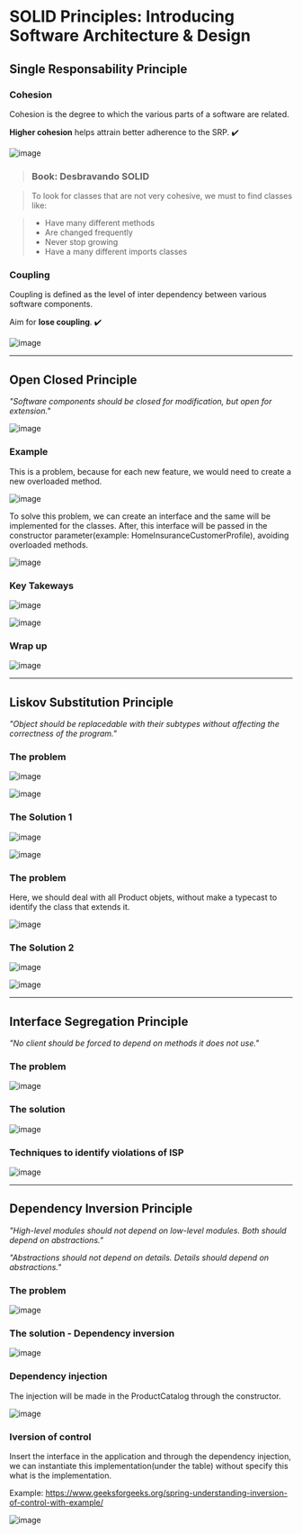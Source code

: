 # SOLID Principles: Introducing Software Architecture & Design

## Single Responsability Principle

### Cohesion

Cohesion is the degree to which the various parts of a software are related.

__Higher cohesion__ helps attrain better adherence to the SRP. :heavy_check_mark:

![image](https://user-images.githubusercontent.com/61791877/209589716-bbfce202-0fc8-4af3-b12c-f35f24ef6f35.png)

>### Book: Desbravando SOLID

>To look for classes that are not very cohesive, we must to find classes like:

>- Have many different methods
>- Are changed frequently
>- Never stop growing
>- Have a many different imports classes

### Coupling

Coupling is defined as the level of inter dependency between various software components.

Aim for __lose coupling__. :heavy_check_mark:

![image](https://user-images.githubusercontent.com/61791877/209590216-99397905-47f4-478a-8e8c-a9262cda5834.png)

---

## Open Closed Principle

*"Software components should be closed for modification, but open for extension."*

![image](https://user-images.githubusercontent.com/61791877/210022721-499f28a6-6168-4610-ab35-42b53805b901.png)

### Example

This is a problem, because for each new feature, we would need to create a new overloaded method.

![image](https://user-images.githubusercontent.com/61791877/210023052-33c094fe-30cb-44aa-8f9f-d7f2c15a8310.png)

To solve this problem, we can create an interface and the same will be implemented for the classes. After, this interface will be passed in the constructor parameter(example: HomeInsuranceCustomerProfile), avoiding overloaded methods.

![image](https://user-images.githubusercontent.com/61791877/210023183-f172a5fe-c682-4e65-90aa-2d2851e2fb7e.png)

### Key Takeways

![image](https://user-images.githubusercontent.com/61791877/210023543-18b34cfc-c70a-42b9-9f68-9f1ce833f5be.png)

![image](https://user-images.githubusercontent.com/61791877/210023562-33036087-2f5e-4aba-a110-71622eae371e.png)

### Wrap up

![image](https://user-images.githubusercontent.com/61791877/210023853-5b7171de-c227-4c5d-a70b-1c6b99f77141.png)


---

## Liskov Substitution Principle

*"Object should be replacedable with their subtypes without affecting the correctness of the program."*

### The problem

![image](https://user-images.githubusercontent.com/61791877/211125093-6c9c942c-b656-4e4f-968c-3eafdeccbad6.png)

![image](https://user-images.githubusercontent.com/61791877/211125117-e082e1a5-706d-46f9-85b3-45625eefa9dc.png)

### The Solution 1

![image](https://user-images.githubusercontent.com/61791877/211125569-a681b040-8b99-4ebd-a52f-fab341860d75.png)

![image](https://user-images.githubusercontent.com/61791877/211125591-7efee452-f741-44ee-ac35-72dc980eff56.png)

### The problem

Here, we should deal with all Product objets, without make a typecast to identify the class that extends it.

![image](https://user-images.githubusercontent.com/61791877/211125844-3da24964-cf80-49a2-b56a-2d0f3a1de071.png)

### The Solution 2

![image](https://user-images.githubusercontent.com/61791877/211126733-fa4215ca-530f-446b-a423-34e8177418b4.png)

![image](https://user-images.githubusercontent.com/61791877/211126764-d4e052ef-d705-408d-8a23-849ba63a332b.png)

---

## Interface Segregation Principle

*"No client should be forced to depend on methods it does not use."*

### The problem

![image](https://user-images.githubusercontent.com/61791877/212438991-3af1621f-dd5a-477b-904b-98f11ea04314.png)

### The solution

![image](https://user-images.githubusercontent.com/61791877/212439334-31b09d55-3a94-412d-a2f7-ff03b8a8899b.png)

### Techniques to identify violations of ISP

![image](https://user-images.githubusercontent.com/61791877/212439707-02185b6c-291c-47f2-80cd-81a5d4f82ce6.png)

---

## Dependency Inversion Principle

*"High-level modules should not depend on low-level modules. Both should depend on abstractions."*

*"Abstractions should not depend on details. Details should depend on abstractions."*

### The problem

![image](https://user-images.githubusercontent.com/61791877/212784268-845e6146-9797-4d86-a1af-09c0366f4c48.png)


### The solution - Dependency inversion

![image](https://user-images.githubusercontent.com/61791877/212784301-b6726b71-2464-4307-9436-8677b98e4e79.png)

### Dependency injection

The injection will be made in the ProductCatalog through the constructor.

![image](https://user-images.githubusercontent.com/61791877/212784734-9da12014-06e0-4976-b8d0-d1988792dd00.png)

### Iversion of control

Insert the interface in the application and through the dependency injection, we can instantiate this implementation(under the table) without specify this what is the implementation.

Example: https://www.geeksforgeeks.org/spring-understanding-inversion-of-control-with-example/

![image](https://user-images.githubusercontent.com/61791877/212785599-a51ea803-c1f6-4f21-8397-86737630c02f.png)

